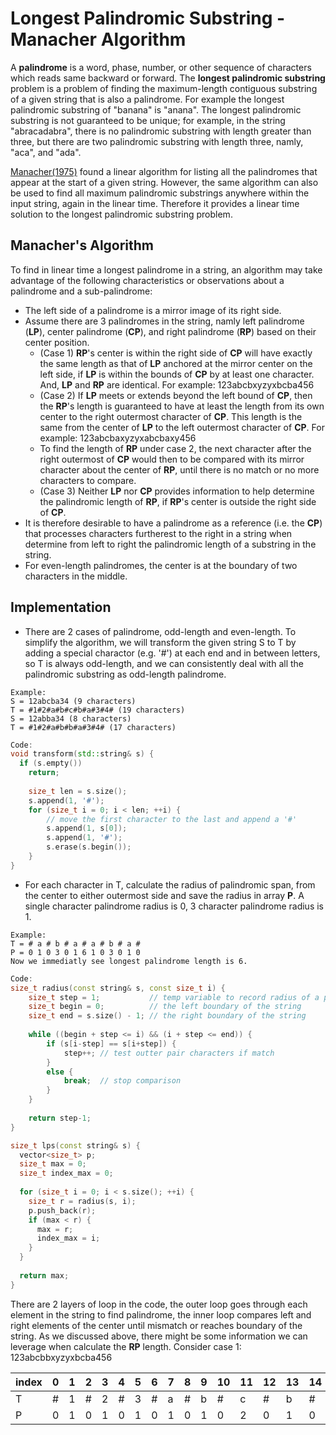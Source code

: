 # Longest Palindromic Substring - Manacher Algorithm

A **palindrome** is a word, phase, number, or other sequence of characters which reads same backward or forward. The **longest palindromic substring** problem is a problem of finding the maximum-length contiguous substring of a given string that is also a palindrome. For example the longest palindromic substring of "banana" is "anana". The longest palindromic substring is not guaranteed to be unique; for example, in the string "abracadabra", there is no palindromic substring with length greater than three, but there are two palindromic substring with length three, namly, "aca", and "ada".

[Manacher(1975)](https://en.wikipedia.org/wiki/Longest_palindromic_substring#CITEREFManacher1975) found a linear algorithm for listing all the palindromes that appear at the start of a given string. However, the same algorithm can also be used to find all maximum palindromic substrings anywhere within the input string, again in the linear time. Therefore it provides a linear time solution to the longest palindromic substring problem.

## Manacher's Algorithm
To find in linear time a longest palindrome in a string, an algorithm may take advantage of the following characteristics or observations about a palindrome and a sub-palindrome:
+ The left side of a palindrome is a mirror image of its right side.
+ Assume there are 3 palindromes in the string, namly left palindrome (**LP**), center palindrome (**CP**), and right palindrome (**RP**) based on their center position.
  + (Case 1) **RP**'s center is within the right side of **CP** will have exactly the same length as that of **LP** anchored at the mirror center on the left side, if **LP** is within the bounds of **CP** by at least one character. And, **LP** and **RP** are identical. For example: 123abcbxyzyxbcba456
  + (Case 2) If **LP** meets or extends beyond the left bound of **CP**, then the **RP**'s length is guaranteed to have at least the length from its own center to the right outermost character of **CP**. This length is the same from the center of **LP** to the left outermost character of **CP**. For example: 123abcbaxyzyxabcbaxy456
  + To find the length of **RP** under case 2, the next character after the right outermost of **CP** would then to be compared with its mirror character about the center of **RP**, until there is no match or no more characters to compare.
  + (Case 3) Neither **LP** nor **CP** provides information to help determine the palindromic length of **RP**, if **RP**'s center is outside the right side of **CP**.
+ It is therefore desirable to have a palindrome as a reference (i.e. the **CP**) that processes characters furtherest to the right in a string when determine from left to right the palindromic length of a substring in the string.
+ For even-length palindromes, the center is at the boundary of two characters in the middle.

## Implementation
+ There are 2 cases of palindrome, odd-length and even-length. To simplify the algorithm, we will transform the given string S to T by adding a special charactor (e.g. '#') at each end and in between letters, so T is always odd-length, and we can consistently deal with all the palindromic substring as odd-length palindrome.
```
Example:
S = 12abcba34 (9 characters)
T = #1#2#a#b#c#b#a#3#4# (19 characters)
S = 12abba34 (8 characters)
T = #1#2#a#b#b#a#3#4# (17 characters)
```
``` c++
Code:
void transform(std::string& s) {
  if (s.empty())
    return;
    
	size_t len = s.size();
	s.append(1, '#');
	for (size_t i = 0; i < len; ++i) {
		// move the first character to the last and append a '#'
		s.append(1, s[0]);
		s.append(1, '#');
		s.erase(s.begin());
	}
}
```
+ For each character in T, calculate the radius of palindromic span, from the center to either outermost side and save the radius in array **P**. A single character palindrome radius is 0, 3 character palindrome radius is 1.
```
Example:
T = # a # b # a # a # b # a #
P = 0 1 0 3 0 1 6 1 0 3 0 1 0
Now we immediatly see longest palindrome length is 6.

```
``` c++
Code:
size_t radius(const string& s, const size_t i) {
	size_t step = 1;           // temp variable to record radius of a palindrome
	size_t begin = 0;          // the left boundary of the string
	size_t end = s.size() - 1; // the right boundary of the string
	
	while ((begin + step <= i) && (i + step <= end)) {
		if (s[i-step] == s[i+step]) {	
			step++; // test outter pair characters if match
		}
		else {
			break;  // stop comparison
		}
	}
	
	return step-1;
}

size_t lps(const string& s) {
  vector<size_t> p;
  size_t max = 0;
  size_t index_max = 0;
  
  for (size_t i = 0; i < s.size(); ++i) {
    size_t r = radius(s, i);
    p.push_back(r);
    if (max < r) {
      max = r;
      index_max = i;
    }
  }
  
  return max;
}
```
There are 2 layers of loop in the code, the outer loop goes through each element in the string to find palindrome, the inner loop compares left and right elements of the center until mismatch or reaches boundary of the string.
As we discussed above, there might be some information we can leverage when calculate the **RP** length.
Consider case 1: 123abcbbxyzyxbcba456  

| index |0|1|2|3|4|5|6|7|8|9|10|11|12|13|14|15|16|17|18|19|20|21|22|23|24|25|26|27|28|29|30|31|32|33|34|35|36|37|38|
| ---   | --- | --- | --- | --- | --- | --- | --- | --- | --- | --- | --- | --- | --- | --- | --- | --- | --- | --- | --- | --- | --- | --- | --- | --- | --- | --- | --- | --- | --- | --- | --- | --- | --- | --- | --- | --- | --- | --- | --- |
| T     |#|1|#|2|#|3|#|a|#|b|# |c |# |b |# |x |# |y |# |z |# |y |# |x |# |b |# |c |# |b |# |a |# |4 |# |5 |# |6 |# |
| P     |0|1|0|1|0|1|0|1|0|1|0 |2 |0 |1 |0 |1 |0 |1 |0 |13|0 |1 |0 |1 |0 |1 |0 |2 |0 |1 |0 |1 |0 |1 |0 |1 |0 |1 |0 |
